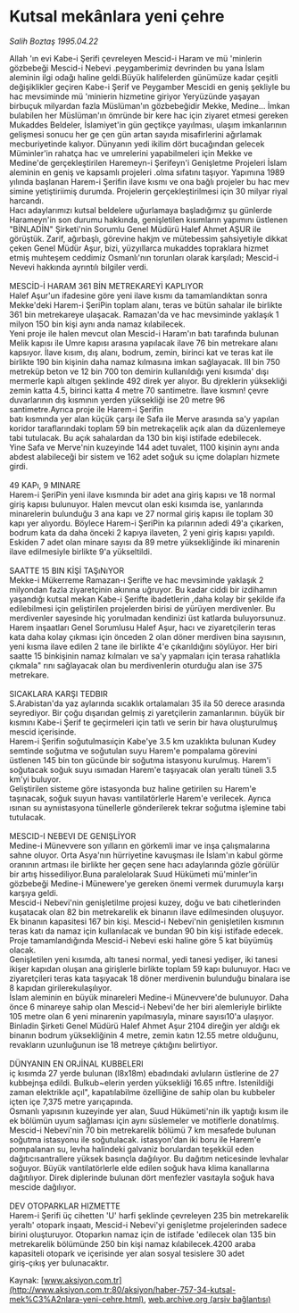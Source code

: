 # Kutsal mekânlara yeni çehre

*Salih Boztaş 1995.04.22*

<font class="agenda2NewsSpot">
 Allah 'ın evi Kabe-i Şerifi çevreleyen Mescid-i Haram ve mü 'minlerin gözbebeği Mescid-i Nebevi .peygamberimiz devrinden bu yana İslam aleminin ilgi odağı haline geldi.Büyük halifelerden günümüze kadar çeşitli değişiklikler geçiren Kabe-i Şerif ve Peygamber Mescidi en geniş şekliyle bu hac mevsiminde mü 'minierin hizmetine giriyor
</font>
<font class="newsDetail">
 Yeryüzünde yaşayan birbuçuk milyardan fazla Müslüman'ın gözbebeğidir Mekke, Medine... İmkan bulabilen her Müslüman'ın ömründe bir kere hac için ziyaret etmesi gereken Mukaddes Beldeler, İslamiyet'in gün geçtikçe yayılması, ulaşım imkanlarının gelişmesi sonucu her ge çen gün artan sayıda misafirlerini ağırlamak mecburiyetinde kalıyor. Dünyanın yedi ikilim dört bucağından gelecek Müminler'in rahatça hac ve umrelerini yapabilmeleri için Mekke ve Medine'de gerçekleştirilen Haremeyn-i Şerifeyn'i Genişletme Projeleri İslam aleminin en geniş ve kapsamlı projeleri .olma sıfatını taşıyor. Yapımına 1989 yılında başlanan Harem-i Şerifin ilave kısmı ve ona bağlı projeler bu hac mev simine yetiştiriimiş durumda. Projelerin gerçekleştirilmesi için 30 milyar riyal harcandı.
 <br/>
 Hacı adaylarımızı kutsal beldelere uğurlamaya başladığımız şu günlerde Harameyn'in son durumu hakkında, genişletilen kısımların yapımını üstlenen "BİNLADİN" Şirketi'nin Sorumlu Genel Müdürü Halef Ahmet AŞUR ile görüştük. Zarif, ağırbaşlı, görevine hakjm ve mütebessim şahsiyetiyle dikkat çeken Genel Müdür Aşur, bizi, yüzyıllarca mukaddes topraklara hizmet etmiş muhteşem ceddimiz Osmanlı'nın torunları olarak karşıladı; Mescid-i Nevevi hakkında ayrıntılı bilgiler verdi.
 <br/>
 <br/>
 MESCİD-İ HARAM 361 BİN METREKAREYİ KAPLIYOR
 <br/>
 Halef Aşur'un ifadesine göre yeni ilave kısmı da tamamlandıktan sonra Mekke'deki Harem-i ŞeriPin toplam alanı, teras ve bütün sahalar ile birlikte 361 bin metrekareye ulaşacak. Ramazan'da ve hac mevsiminde yaklaşık 1 milyon 15O bin kişi aynı anda namaz kılabilecek.
 <br/>
 Yeni proje ile halen mevcut olan Mescid-i Haram'ın batı tarafında bulunan Melik kapısı ile Umre kapısı arasına yapılacak ilave 76 bin metrekare alanı kapsıyor. İlave kısım, dış alanı, bodrum, zemin, birinci kat ve teras kat ile birlikte 190 bin kişinin daha namaz kılmasına imkan sağlayacak. III bin 750 metreküp beton ve 12 bin 700 ton demirin kullanıldığı yeni kısımda' dışı mermerle kaplı altıgen şeklinde 492 direk yer alıyor. Bu djreklerin yüksekliği zemin katta 4.5, birinci katta 4 metre 70 santimetre. İlave kısmın! çevre duvarlarının dış kısmının yerden yüksekliği ise 20 metre 96 santimetre.Ayrıca proje ile Harem-i Şerifin
 <br/>
 batı kısmında yer alan küçük çarşı ile Safa ile Merve arasında sa'y yapılan koridor taraflarındaki toplam 59 bin metrekaçelik açık alan da düzenlemeye tabi tutulacak. Bu açık sahalardan da 130 bin kişi istifade edebilecek.
 <br/>
 Yine Safa ve Merve'nin kuzeyinde 144 adet tuvalet, 1100 kişinin aynı anda abdest alabileceği bir sistem ve 162 adet soğuk su içme dolapları hizmete girdi.
 <br/>
 <br/>
 49 KAPı, 9 MINARE
 <br/>
 Harem-i ŞeriPin yeni ilave kısmında bir adet ana giriş kapısı ve 18 normal giriş kapısı bulunuyor. Halen mevcut olan eski kısımda ise, yanlarında minarelerin bulunduğu 3 ana kapı ve 27 normal giriş kapısı ile toplam 30 kapı yer alıyordu. Böylece Harem-i ŞeriPin ka pılarının adedi 49'a çıkarken, bodrum kata da daha önceki 2 kapıya ilaveten, 2 yeni giriş kapısı yapıldı.
 <br/>
 Eskiden 7 adet olan minare sayısı da 89 metre yüksekliğinde iki minarenin ilave edilmesiyle birlikte 9'a yükseltildi.
 <br/>
 <br/>
 SAATTE 15 BIN KİŞİ TAŞıNıYOR
 <br/>
 Mekke-i Mükerreme Ramazan-ı Şerifte ve hac mevsiminde yaklaşık 2 milyondan fazla ziyaretçinin akınına uğruyor. Bu kadar ciddi bir izdihamın yaşandığı kutsal mekan Kabe-i Şerifte ibadetlerin ,daha kolay bir şekilde ifa edilebilmesi için geliştirilen projelerden birisi de yürüyen merdivenler. Bu merdivenler sayesinde hiç yorulmadan kendinizi üst katlarda buluyorsunuz.
 <br/>
 Harem inşaatları Genel Sorumlusu Halef Aşur, hacı ve ziyaretçilerin teras kata daha kolay çıkması için önceden 2 olan döner merdiven bina sayısının, yeni kısma ilave edilen 2 tane ile birlikte 4'e çıkarıldığını söylüyor. Her biri saatte 15 binkişinin namaz kılmaları ve sa'y yapmaları için terasa rahatlıkla çıkmala" rını sağlayacak olan bu merdivenIerin oturduğu alan ise 375 metrekare.
 <br/>
 <br/>
 SICAKLARA KARŞI TEDBIR
 <br/>
 S.Arabistan'da yaz aylarında sıcaklık ortalamaları 35 ila 50 derece arasında seyrediyor. Bir çoğu dışarıdan gelmiş zi yaretçilerin zamanlarının. büyük bir kısmını Kabe-i Şerif te geçirmeleri için tatlı ve serin bir hava oluşturulmuş mescid içerisinde.
 <br/>
 Harem-i Şerifin soğutulmasıiçin Kabe'ye 3.5 km uzaklıkta bulunan Kudey semtinde soğutma ve soğutulan suyu Harem'e pompalama görevini üstlenen 145 bin ton gücünde bir soğutma istasyonu kurulmuş. Harem'i soğutacak soğuk suyu ısımadan Harem'e taşıyacak olan yeraltı tüneli 3.5 km'yi buluyor.
 <br/>
 Geliştirilen sisteme göre istasyonda buz haline getirilen su Harem'e taşınacak, soğuk suyun havası vantilatörlerle Harem'e verilecek. Ayrıca ısınan su aynıistasyona tünellerle gönderilerek tekrar soğutma işlemine tabi tutulacak.
 <br/>
 <br/>
 MESCID-I NEBEVI DE GENlŞLİYOR
 <br/>
 Medine-i Münevvere son yılların en görkemli imar ve inşa çalışmalarına sahne oluyor. Orta Asya'nın hürriyetine kavuşması ile İslam'ın kabul görme oranının artması ile birlikte her geçen sene hacı adaylarında gözle görülür bir artış hissediliyor.Buna paralelolarak Suud Hükümeti mü'minler'in gözbebeği Medine-i Münewere'ye gereken önemi vermek durumuyla karşı karşıya geldi.
 <br/>
 Mescid-i Nebevi'nin genişletilme projesi kuzey, doğu ve batı cihetlerinden kuşatacak olan 82 bin metrekarelik ek binanın ilave edilmesinden oluşuyor. Ek binanın kapasitesi 167 bin kişi. Mescid-i Nebevi'nin genişletilen kısmının teras katı da namaz için kullanılacak ve bundan 90 bin kişi istifade edecek. Proje tamamlandığında Mescid-i Nebevi eski haline göre 5 kat büyümüş olacak.
 <br/>
 Genişletilen yeni kısımda, altı tanesi normal, yedi tanesi yedişer, iki tanesi ikişer kapıdan oluşan ana girişlerle birlikte toplam 59 kapı bulunuyor. Hacı ve ziyaretçileri teras kata taşıyacak 18 döner merdivenin bulunduğu binalara ise 8 kapıdan girilerekulaşılıyor.
 <br/>
 İslam aleminin en büyük minareleri Medine-i Münevvere'de bulunuyor. Daha önce 6 minareye sahip olan Mescid-i Nebevi'de her biri alemleriyle birlikte 105 metre olan 6 yeni minarenin yapılmasıyla, minare sayısı10'a ulaşıyor. Binladin Şirketi Genel Müdürü Halef Ahmet Aşur 2104 direğin yer aldığı ek binanın bodrum yüksekliğinin 4 metre, zemin katın 12.55 metre olduğunu, revakların uzunluğunun ise 18 metreye çıktığını belirtiyor.
 <br/>
 <br/>
 DÜNYANIN EN ORJİNAL KUBBELERI
 <br/>
 iç kısımda 27 yerde bulunan (l8x18m) ebadındaki avluların üstlerine de 27 kubbejnşa edildi. Bulkub~elerin yerden yüksekliği 16.65 ınftre. Istenildiği zaman elektrikle açıl", kapatılabilme özelliğine de sahip olan bu kubbeler içten içe 7,375 metre yarıçapında.
 <br/>
 Osmanlı yapısının kuzeyinde yer alan, Suud Hükümeti'nin ilk yaptığı kısım ile ek bölümün uyum sağlaması için aynı süslemeler ve motiflerle donatılmış.
 <br/>
 Mescid-i Nebevi'nin 70 bin metrekarelik bölümü 7 km mesafede bulunan soğutma istasyonu ile soğutulacak. istasyon'dan iki boru ile Harem'e pompalanan su, levha halindeki galvaniz borulardan teşekkül eden dağıtıcısantrallere yüksek basınçla dağılıyor. Bu dağıtım neticesinde levhalar soğuyor. Büyük vantilatörlerle elde edilen soğuk hava klima kanallarına dağıtılıyor. Direk diplerinde bulunan dört menfezler vasıtayla soğuk hava mescide dağılıyor.
 <br/>
 <br/>
 DEV OTOPARKLAR HIZMETTE
 <br/>
 Harem-i Şerifi üç cihetten 'U' harfi şeklinde çevreleyen 235 bin metrekarelik yeraltı' otopark inşaatı, Mescid-i Nebevi'yi genişletme projelerinden sadece birini oluşturuyor. Otoparkın namaz için de istifade 'edilecek olan 135 bin metrekarelik bölümünde 250 bin kişi namaz kılabilecek.4200 araba kapasiteli otopark ve içerisinde yer alan sosyal tesislere 30 adet
 <br/>
 giriş-çıkış yer bulunacaktır.
 <br/>
</font>

Kaynak: [www.aksiyon.com.tr](http://www.aksiyon.com.tr:80/aksiyon/haber-757-34-kutsal-mek%C3%A2nlara-yeni-cehre.html), [web.archive.org (arşiv bağlantısı)](http://web.archive.org/web/20101123031459/http://www.aksiyon.com.tr:80/aksiyon/haber-757-34-kutsal-mek%C3%A2nlara-yeni-cehre.html)
